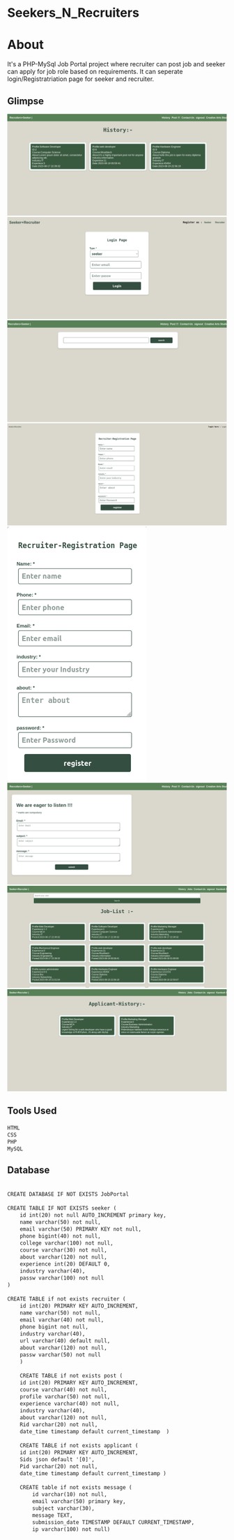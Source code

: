 # Seekers_N_Recruiters
# About
It's a PHP-MySql Job Portal project where recruiter can post job and seeker can apply for job role based on requirements. It can seperate login/Registratriation page for seeker and recruiter.
## Glimpse
<img src="images/history.png">
<img src="images/login1.png">
<img src="images/home.png">
<img src="images/register.png">
<img src="images/register2.png">
<img src="images/contact.png">
<img src="images/history1.png">
<img src="images/hstry.png">

## Tools Used
    HTML
    CSS
    PHP
    MySQL
## Database

``` 

CREATE DATABASE IF NOT EXISTS JobPortal

CREATE TABLE IF NOT EXISTS seeker (
    id int(20) not null AUTO_INCREMENT primary key,
    name varchar(50) not null,
    email varchar(50) PRIMARY KEY not null,
    phone bigint(40) not null,
    college varchar(100) not null,
    course varchar(30) not null,
    about varchar(120) not null,
    experience int(20) DEFAULT 0,
    industry varchar(40),
    passw varchar(100) not null
)

CREATE TABLE if not exists recruiter (
    id int(20) PRIMARY KEY AUTO_INCREMENT,
    name varchar(50) not null,
    email varchar(40) not null,
    phone bigint not null,
    industry varchar(40),
    url varchar(40) default null,
    about varchar(120) not null,
    passw varchar(50) not null
    )

    CREATE TABLE if not exists post (
    id int(20) PRIMARY KEY AUTO_INCREMENT,
    course varchar(40) not null,
    profile varchar(50) not null,
    experience varchar(40) not null,
    industry varchar(40),    
    about varchar(120) not null,
    Rid varchar(20) not null,
    date_time timestamp default current_timestamp  )

    CREATE TABLE if not exists applicant (
    id int(20) PRIMARY KEY AUTO_INCREMENT,
    Sids json default '[0]',
    Pid varchar(20) not null,
    date_time timestamp default current_timestamp )
    
    CREATE table if not exists message (
        id varchar(10) not null,
        email varchar(50) primary key,
        subject varchar(30),
        message TEXT,
        submission_date TIMESTAMP DEFAULT CURRENT_TIMESTAMP,
        ip varchar(100) not null)